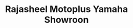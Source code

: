 ---
title: "Rajasheel Motoplus Yamaha Showroon"
url: /oyoor/rajasheel-motoplus-yamaha-showroon/
shop: Motorrad
---
